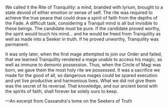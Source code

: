 We called it the Rite of Tranquility: a mind, branded with lyrium, brought to a state devoid of either emotion or sense of self. The rite was required to achieve the true peace that could draw a spirit of faith from the depths of the Fade. A difficult task, considering a Tranquil mind is all but invisible to these beings. The candidate must be pure. If the candidate proved worthy, the spirit would touch his mind... and he would be freed from Tranquility as well as made into a Seeker in truth. If he proved unworthy, Tranquility was permanent.

It was only later, when the first mage attempted to join our Order and failed, that we learned Tranquility rendered a mage unable to access his magic, as well as immune to demonic possession. Thus, when the Circle of Magi was born, we gave them the most holy rite we possessed. It was a sacrifice we made for the good of all, so dangerous mages could be spared execution and yet live productive and harmonious lives. What we did not give them was the secret of its reversal. That knowledge, and our ancient bond with the spirits of faith, shall forever be solely ours to keep.

—An excerpt from Cassandra's tome on the Seekers of Truth
